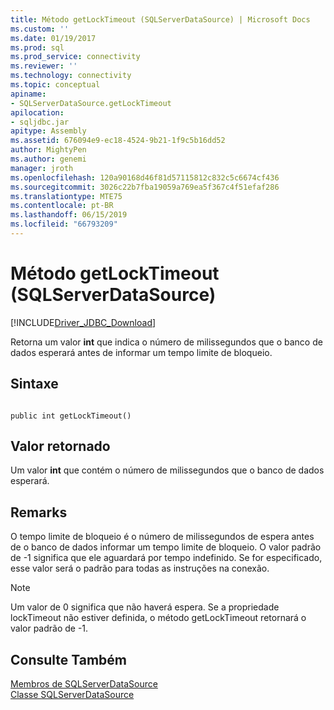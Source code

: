 ```yaml
---
title: Método getLockTimeout (SQLServerDataSource) | Microsoft Docs
ms.custom: ''
ms.date: 01/19/2017
ms.prod: sql
ms.prod_service: connectivity
ms.reviewer: ''
ms.technology: connectivity
ms.topic: conceptual
apiname:
- SQLServerDataSource.getLockTimeout
apilocation:
- sqljdbc.jar
apitype: Assembly
ms.assetid: 676094e9-ec18-4524-9b21-1f9c5b16dd52
author: MightyPen
ms.author: genemi
manager: jroth
ms.openlocfilehash: 120a90168d46f81d57115812c832c5c6674cf436
ms.sourcegitcommit: 3026c22b7fba19059a769ea5f367c4f51efaf286
ms.translationtype: MTE75
ms.contentlocale: pt-BR
ms.lasthandoff: 06/15/2019
ms.locfileid: "66793209"
---
```

# <a name="getlocktimeout-method-sqlserverdatasource"></a>Método getLockTimeout (SQLServerDataSource)
[!INCLUDE[Driver_JDBC_Download](../../../includes/driver_jdbc_download.md)]

  Retorna um valor **int** que indica o número de milissegundos que o banco de dados esperará antes de informar um tempo limite de bloqueio.  
  
## <a name="syntax"></a>Sintaxe  
  
```  
  
public int getLockTimeout()  
```  
  
## <a name="return-value"></a>Valor retornado  
 Um valor **int** que contém o número de milissegundos que o banco de dados esperará.  
  
## <a name="remarks"></a>Remarks  
 O tempo limite de bloqueio é o número de milissegundos de espera antes de o banco de dados informar um tempo limite de bloqueio. O valor padrão de -1 significa que ele aguardará por tempo indefinido. Se for especificado, esse valor será o padrão para todas as instruções na conexão.  
  
> [!NOTE]  
>  Um valor de 0 significa que não haverá espera. Se a propriedade lockTimeout não estiver definida, o método getLockTimeout retornará o valor padrão de -1.  
  
## <a name="see-also"></a>Consulte Também  
 [Membros de SQLServerDataSource](../../../connect/jdbc/reference/sqlserverdatasource-members.md)   
 [Classe SQLServerDataSource](../../../connect/jdbc/reference/sqlserverdatasource-class.md)  
  
  
